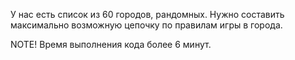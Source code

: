 У нас есть список из 60 городов, рандомных. Нужно составить максимально возможную цепочку по правилам игры в города.

NOTE! Время выполнения кода более 6 минут.